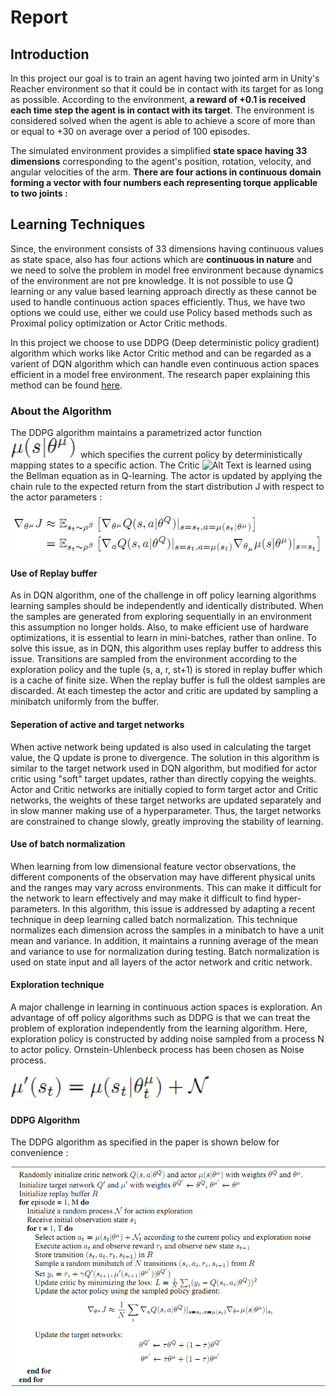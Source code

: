 # Report

## Introduction

In this project our goal is to train an agent having two jointed arm in Unity's Reacher environment so that it could be in contact with its target for as long as possible.
According to the environment, **a reward of +0.1 is received each time step the agent is in contact with its target**. The environment is considered solved when the agent is able
to achieve a score of more than or equal to +30 on average over a period of 100 episodes.

The simulated environment provides a simplified **state space having 33 dimensions** corresponding to the agent's position, rotation, velocity, and angular velocities of the arm. **There are four actions in continuous domain forming a vector with four numbers each representing torque applicable to two joints :**

## Learning Techniques

Since, the environment consists of 33 dimensions having continuous values as state space, also has four actions which are **continuous in nature** and we need to solve the problem in model free environment because dynamics of the environment are not pre knowledge. It is not possible to use Q learning or any value based learning approach directly as these cannot be used to handle continuous action spaces efficiently.
Thus, we have two options we could use, either we could use Policy based methods such as Proximal policy optimization or Actor Critic methods.

In this project we choose to use DDPG (Deep deterministic policy gradient) algorithm which works like Actor Critic method and can be regarded as a varient of DQN algorithm which can handle even continuous action spaces efficient in a model free environment. The research paper explaining this method can be found [here](https://arxiv.org/abs/1509.02971).

### About the Algorithm

The DDPG algorithm maintains a parametrized actor function ![Alt Text](images/actor_symbol.png) which specifies the current policy by deterministically mapping states to a specific action. The Critic ![Alt Text](critic_symbol) is learned using the Bellman equation as in Q-learning.
The actor is updated by applying the chain rule to the expected return from the start distribution J with respect to the actor parameters :

![Alt Text](images/ddpg_learning.png)

#### Use of Replay buffer

As in DQN algorithm, one of the challenge in off policy learning algorithms learning samples should be independently and identically distributed. When the samples are generated from exploring sequentially in an environment this assumption no longer holds. Also, to make efficient use of hardware optimizations, it is essential to learn in mini-batches, rather than online.
To solve this issue, as in DQN, this algorithm uses replay buffer to address this issue. Transitions are sampled from the environment according to the exploration policy and the tuple (s, a, r, st+1) is stored in replay buffer which is a cache of finite size. When the replay buffer is full the oldest samples are discarded. At each timestep the actor and critic are
updated by sampling a minibatch uniformly from the buffer.

#### Seperation of active and target networks

When active network being updated is also used in calculating the target value, the Q update is prone to divergence. The solution in this algorithm is similar to the target network used in DQN algorithm, but modified for actor critic using "soft" target updates, rather than directly copying the weights. Actor and Critic networks are initially copied to form target actor 
and Critic networks, the weights of these target networks are updated separately and in slow manner making use of a hyperparameter. Thus, the target networks are constrained to change slowly, greatly improving the stability of learning.

#### Use of batch normalization

When learning from low dimensional feature vector observations, the different components of the observation may have different physical units and the ranges may vary across environments. This can make it difficult for the network to learn effectively and may make it difficult to find hyper-parameters.
In this algorithm, this issue is addressed by adapting a recent technique in deep learning called batch normalization. This technique normalizes each dimension across the samples in a minibatch to have a unit mean and variance. In addition, it maintains a running average of the mean and variance to use for normalization during testing. Batch normalization is used on state input and all layers of the actor network and critic network.

#### Exploration technique

A major challenge in learning in continuous action spaces is exploration. An advantage of off policy algorithms such as DDPG is that we can treat the problem of exploration independently from the learning algorithm. Here, exploration policy is constructed by adding noise sampled from a process N to actor policy. Ornstein-Uhlenbeck process has been chosen as Noise process.

![Alt Text](images/noise.png)

#### DDPG Algorithm

The DDPG algorithm as specified in the paper is shown below for convenience :

![Alt Text](images/ddpg_algorithm.png)

